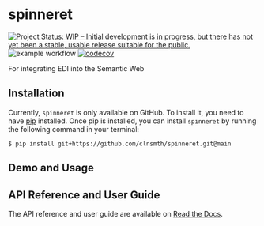 # spinneret

[![Project Status: WIP – Initial development is in progress, but there has not yet been a stable, usable release suitable for the public.](https://www.repostatus.org/badges/latest/wip.svg)](https://www.repostatus.org/#wip)
![example workflow](https://github.com/clnsmth/spinneret/actions/workflows/ci-cd.yml/badge.svg)
[![codecov](https://codecov.io/github/clnsmth/spinneret/graph/badge.svg?token=2J4MNIXCTD)](https://codecov.io/github/clnsmth/spinneret)

For integrating EDI into the Semantic Web

## Installation

Currently, `spinneret` is only available on GitHub.  To install it, you need to have [pip](https://pip.pypa.io/en/stable/installation/) installed. Once pip is installed, you can install `spinneret` by running the following command in your terminal:

    $ pip install git+https://github.com/clnsmth/spinneret.git@main

## Demo and Usage

## API Reference and User Guide

The API reference and user guide are available on [Read the Docs](https://spinneret.readthedocs.io).
